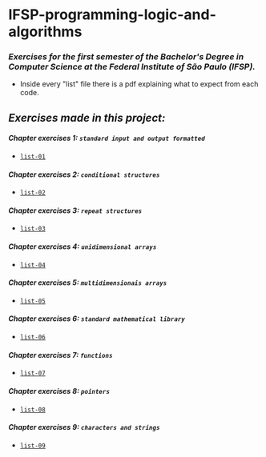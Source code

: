 # IFSP-programming-logic-and-algorithms

### _Exercises for the first semester of the Bachelor's Degree in Computer Science at the Federal Institute of São Paulo (IFSP)._
<!--
### _Exercícios do primeiro semestre do curso de Bacharelado em Ciência da Computação do Instituto Federal de São Paulo (IFSP)._
-->
- Inside every "list" file there is a pdf explaining what to expect from each code.
<!--
- Dentro de cada arquivo de "lista" há um pdf explicando o que esperar de cada código.
-->
## _Exercises made in this project:_

#### _Chapter exercises 1: `standard input and output formatted`_

- [`list-01`](IFSP-programming-logic-and-algorithms/list-01/)

#### _Chapter exercises 2: `conditional structures`_

- [`list-02`](libft-v2/ft_isalpha.c)

#### _Chapter exercises 3: `repeat structures`_

- [`list-03`](libft-v2/ft_isalpha.c)

#### _Chapter exercises 4: `unidimensional arrays`_

- [`list-04`](libft-v2/ft_isalpha.c)

#### _Chapter exercises 5: `multidimensionais arrays`_

- [`list-05`](libft-v2/ft_isalpha.c)

#### _Chapter exercises 6: `standard mathematical library`_

- [`list-06`](libft-v2/ft_isalpha.c)

#### _Chapter exercises 7: `functions`_

- [`list-07`](libft-v2/ft_isalpha.c)

#### _Chapter exercises 8: `pointers`_

- [`list-08`](libft-v2/ft_isalpha.c)

#### _Chapter exercises 9: `characters and strings`_
- [`list-09`](libft-v2/ft_isalpha.c)
